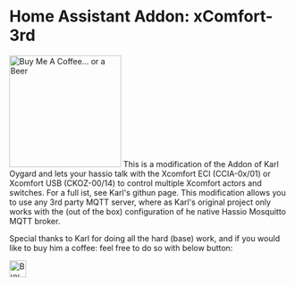 # Home Assistant Addon: xComfort-3rd

<a href="https://www.buymeacoffxcomfortee.com/Kooda" target="_blank"><img src="https://media.giphy.com/media/o7RZbs4KAA6tvM4H6j/giphy.gif" alt="Buy Me A Coffee... or a Beer" width="200"></a>
This is a modification of the Addon of Karl Oygard and lets your hassio talk with the Xcomfort ECI (CCIA-0x/01) or Xcomfort USB (CKOZ-00/14) to control multiple Xcomfort actors and switches. 
For a full ist, see Karl's githun page.
This modification allows you to use any 3rd party MQTT server, where as Karl's original project only works with the (out of the box) configuration of he native Hassio Mosquitto MQTT broker.

Special thanks to Karl for doing all the hard (base) work, and if you would like to buy him a coffee: feel free to do so with below button:

<a href="https://www.buymeacoffee.com/karlo" target="_blank"><img src="https://cdn.buymeacoffee.com/buttons/default-orange.png" alt="Buy Me A Coffee" height="30"></a>

